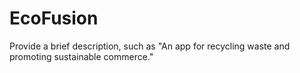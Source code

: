 # EcoFusion
Provide a brief description, such as "An app for recycling waste and promoting sustainable commerce."
